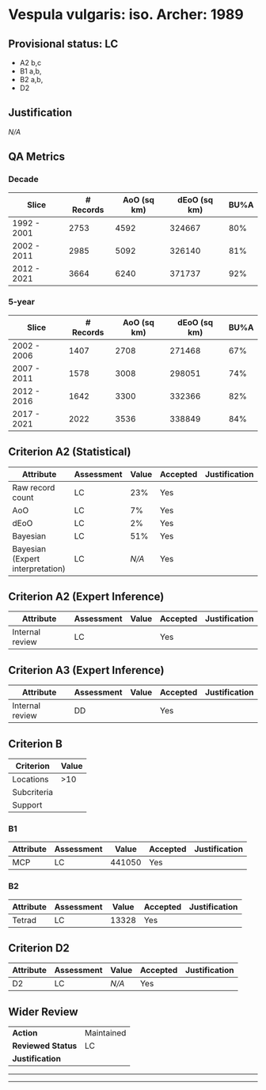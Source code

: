 # Vespula vulgaris: iso. Archer: 1989
## Provisional status: LC
- A2 b,c
- B1 a,b, 
- B2 a,b, 
- D2

## Justification
*N/A*
## QA Metrics
### Decade
| Slice | # Records | AoO (sq km) | dEoO (sq km) |BU%A |
|---|---|---|---|---|
|1992 - 2001|2753|4592|324667|80%|
|2002 - 2011|2985|5092|326140|81%|
|2012 - 2021|3664|6240|371737|92%|
### 5-year
| Slice | # Records | AoO (sq km) | dEoO (sq km) |BU%A |
|---|---|---|---|---|
|2002 - 2006|1407|2708|271468|67%|
|2007 - 2011|1578|3008|298051|74%|
|2012 - 2016|1642|3300|332366|82%|
|2017 - 2021|2022|3536|338849|84%|
## Criterion A2 (Statistical)
|Attribute|Assessment|Value|Accepted|Justification
|---|---|---|---|---|
|Raw record count|LC|23%|Yes||
|AoO|LC|7%|Yes||
|dEoO|LC|2%|Yes||
|Bayesian|LC|51%|Yes||
|Bayesian (Expert interpretation)|LC|*N/A*|Yes||
## Criterion A2 (Expert Inference)
|Attribute|Assessment|Value|Accepted|Justification
|---|---|---|---|---|
|Internal review|LC||Yes||
## Criterion A3 (Expert Inference)
|Attribute|Assessment|Value|Accepted|Justification
|---|---|---|---|---|
|Internal review|DD||Yes||
## Criterion B
|Criterion| Value|
|---|---|
|Locations|>10|
|Subcriteria||
|Support||
### B1
|Attribute|Assessment|Value|Accepted|Justification
|---|---|---|---|---|
|MCP|LC|441050|Yes||
### B2
|Attribute|Assessment|Value|Accepted|Justification
|---|---|---|---|---|
|Tetrad|LC|13328|Yes||
## Criterion D2
|Attribute|Assessment|Value|Accepted|Justification
|---|---|---|---|---|
|D2|LC|*N/A*|Yes||
## Wider Review
|  |  |
|---|---|
|**Action**|Maintained|
|**Reviewed Status**|LC|
|**Justification**||
---
 ---
 <br><br>
